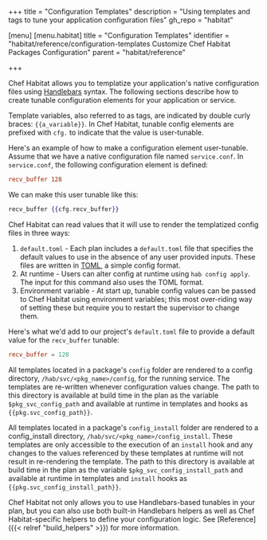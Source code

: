 +++
title = "Configuration Templates"
description = "Using templates and tags to tune your application configuration files"
gh_repo = "habitat"

[menu]
  [menu.habitat]
    title = "Configuration Templates"
    identifier = "habitat/reference/configuration-templates Customize Chef Habitat Packages Configuration"
    parent = "habitat/reference"

+++

Chef Habitat allows you to templatize your application's native configuration files using [Handlebars](https://handlebarsjs.com/) syntax. The following sections describe how to create tunable configuration elements for your application or service.

Template variables, also referred to as tags, are indicated by double curly braces: `{{a_variable}}`. In Chef Habitat, tunable config elements are prefixed with `cfg.` to indicate that the value is user-tunable.

Here's an example of how to make a configuration element user-tunable. Assume that we have a native configuration file named `service.conf`. In `service.conf`, the following configuration element is defined:

```conf
recv_buffer 128
```

We can make this user tunable like this:

```handlebars
recv_buffer {{cfg.recv_buffer}}
```

Chef Habitat can read values that it will use to render the templatized config files in three ways:

1. `default.toml` - Each plan includes a `default.toml` file that specifies the default values to use in the absence of any user provided inputs. These files are written in [TOML](https://github.com/toml-lang/toml), a simple config format.
1. At runtime - Users can alter config at runtime using `hab config apply`. The input for this command also uses the TOML format.
1. Environment variable - At start up, tunable config values can be passed to Chef Habitat using environment variables; this most over-riding way of setting these but require you to restart the supervisor to change them.

Here's what we'd add to our project's `default.toml` file to provide a default value for the `recv_buffer` tunable:

```toml
recv_buffer = 128
```

All templates located in a package's `config` folder are rendered to a config directory, `/hab/svc/<pkg_name>/config`, for the running service. The templates are re-written whenever configuration values change.
The path to this directory is available at build time in the plan as the variable `$pkg_svc_config_path` and available at runtime in templates and hooks as `{{pkg.svc_config_path}}`.

All templates located in a package's `config_install` folder are rendered to a config_install directory, `/hab/svc/<pkg_name>/config_install`. These templates are only accessible to the execution of an `install` hook and any changes to the values referenced by these templates at runtime will not result in re-rendering the template.
The path to this directory is available at build time in the plan as the variable `$pkg_svc_config_install_path` and available at runtime in templates and `install` hooks as `{{pkg.svc_config_install_path}}`.

Chef Habitat not only allows you to use Handlebars-based tunables in your plan, but you can also use both built-in Handlebars helpers as well as Chef Habitat-specific helpers to define your configuration logic. See [Reference]({{< relref "build_helpers" >}}) for more information.
